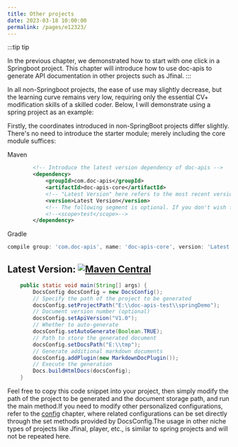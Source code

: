 ```yaml
---
title: Other projects
date: 2023-03-18 10:00:00 
permalink: /pages/e12323/
---
```

:::tip tip 

In the previous chapter, we demonstrated how to start with one click in a Springboot project. This chapter will introduce how to use doc-apis to generate API documentation in other projects such as Jfinal.
:::

In all non-Springboot projects, the ease of use may slightly decrease, but the learning curve remains very low, requiring only the essential CV+ modification skills of a skilled coder. Below, I will demonstrate using a spring project as an example:

Firstly, the coordinates introduced in non-SpringBoot projects differ slightly. There's no need to introduce the starter module; merely including the core module suffices:

Maven
```xml
        <!-- Introduce the latest version dependency of doc-apis -->
        <dependency>
            <groupId>com.doc-apis</groupId>
            <artifactId>doc-apis-core</artifactId>
            <!-- "Latest Version" here refers to the most recent version of the dependency, for instance, 2.0.0, which can be obtained via the image below -->
            <version>Latest Version</version>
            <!-- The following segment is optional. If you don't wish for doc-apis to be bundled into your project, it's also feasible to start the project with the test module to automatically generate the API documentation -->
            <!--<scope>test</scope>-->
        </dependency>

```

Gradle
```groovy
compile group: 'com.doc-apis', name: 'doc-apis-core', version: 'Latest Version'
```

## Latest Version: [![Maven Central](https://img.shields.io/github/v/release/xpc1024/easy-es?include_prereleases&logo=xpc&style=plastic)](https://search.maven.org/search?q=g:io.github.xpc1024%20a:easy-*)


```java
    public static void main(String[] args) {
        DocsConfig docsConfig = new DocsConfig();
        // Specify the path of the project to be generated
        docsConfig.setProjectPath("E:\\doc-apis-test\\springDemo");
        // Document version number (optional)
        docsConfig.setApiVersion("V1.0");
        // Whether to auto-generate
        docsConfig.setAutoGenerate(Boolean.TRUE);
        // Path to store the generated document
        docsConfig.setDocsPath("E:\\tmp");
        // Generate additional markdown documents
        docsConfig.addPlugin(new MarkdownDocPlugin());
        // Execute the generation
        Docs.buildHtmlDocs(docsConfig);
    }

```

Feel free to copy this code snippet into your project, then simply modify the path of the project to be generated and the document storage path, and run the main method.If you need to modify other personalized configurations, refer to the [config](/pages/eddebb/) chapter, where related configurations can be set directly through the set methods provided by DocsConfig.The usage in other niche types of projects like Jfinal, player, etc., is similar to spring projects and will not be repeated here.
